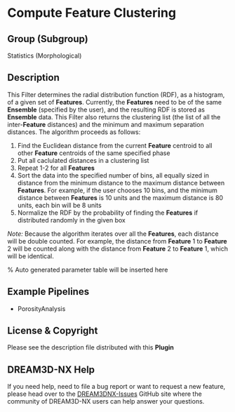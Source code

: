 # Compute Feature Clustering

## Group (Subgroup)

Statistics (Morphological)

## Description

This Filter determines the radial distribution function (RDF), as a histogram, of a given set of **Features**. Currently, the **Features** need to be of the same **Ensemble** (specified by the user), and the resulting RDF is stored as **Ensemble** data. This Filter also returns the clustering list (the list of all the inter-**Feature** distances) and the minimum and maximum separation distances. The algorithm proceeds as follows:

1. Find the Euclidean distance from the current **Feature** centroid to all other **Feature** centroids of the same specified phase
2. Put all caclulated distances in a clustering list
3. Repeat 1-2 for all **Features**
4. Sort the data into the specified number of bins, all equally sized in distance from the minimum distance to the maximum distance between **Features**. For example, if the user chooses 10 bins, and the minimum distance between **Features** is 10 units and the maximum distance is 80 units, each bin will be 8 units
5. Normalize the RDF by the probability of finding the **Features** if distributed randomly in the given box

*Note:* Because the algorithm iterates over all the **Features**, each distance will be double counted. For example, the distance from **Feature** 1 to **Feature** 2 will be counted along with the distance from **Feature** 2 to **Feature** 1, which will be identical.

% Auto generated parameter table will be inserted here

## Example Pipelines

+ PorosityAnalysis

## License & Copyright

Please see the description file distributed with this **Plugin**

## DREAM3D-NX Help

If you need help, need to file a bug report or want to request a new feature, please head over to the [DREAM3DNX-Issues](https://github.com/BlueQuartzSoftware/DREAM3DNX-Issues/discussions) GitHub site where the community of DREAM3D-NX users can help answer your questions.
